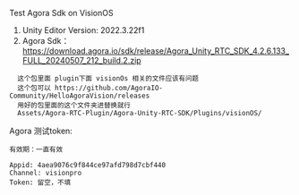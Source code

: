 Test Agora Sdk on VisionOS
1. Unity Editor Version:  2022.3.22f1
2. Agora Sdk：
https://download.agora.io/sdk/release/Agora_Unity_RTC_SDK_4.2.6.133_FULL_20240507_212_build.2.zip

```
  这个包里面 plugin下面 visionOs 相关的文件应该有问题 
  这个包可以 https://github.com/AgoraIO-Community/HelloAgoraVision/releases
  用好的包里面的这个文件夹进替换就行
  Assets/Agora-RTC-Plugin/Agora-Unity-RTC-SDK/Plugins/visionOS/
```

Agora 测试token:
```
有效期：一直有效
 
Appid: 4aea9076c9f844ce97afd798d7cbf440
Channel: visionpro
Token: 留空，不填

```